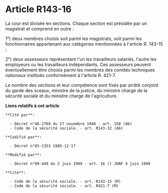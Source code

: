 # Article R143-16

La cour est divisée en sections. Chaque section est présidée par un magistrat et comprend en outre   : 

1°) deux membres choisis soit parmi les magistrats, soit parmi les fonctionnaires appartenant aux catégories mentionnées à
l'article R. 143-15 ; 

2°) deux assesseurs représentant l'un les travailleurs salariés, l'autre les employeurs ou les travailleurs indépendants. Ces
assesseurs peuvent éventuellement être choisis parmi les membres des comités techniques nationaux institués conformément à
l'article R. 421-7. 

Le nombre des sections et leur compétence sont fixés par arrêté conjoint du garde des sceaux, ministre de la justice, du
ministre chargé de la sécurité sociale et du ministre chargé de l'agriculture.

**Liens relatifs à cet article**

	**Cité par**:

	  - Décret n°46-2769 du 27 novembre 1946 - art. 158 (Ab)
	  - Code de la sécurité sociale. - art. R143-32 (Ab)

	**Codifié par**:

	  - Décret n°85-1353 1985-12-17

	**Modifié par**:

	  - Décret n°99-449 du 2 juin 1999 - art. 16 () JORF 4 juin 1999

	**Cite**:

	  - Code de la sécurité sociale. - art. R143-15 (M)
	  - Code de la sécurité sociale. - art. R421-7 (M)
